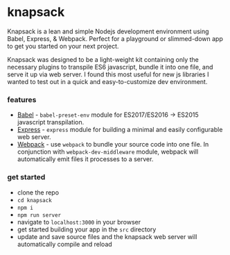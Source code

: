 # knapsack
Knapsack is a lean and simple Nodejs development environment using Babel, Express, & Webpack. Perfect for a playground or slimmed-down app to get you started on your next project.

Knapsack was designed to be a light-weight kit containing only the necessary plugins to transpile ES6 javascript, bundle it into one file, and serve it up via web server. I found this most useful for new js libraries I wanted to test out in a quick and easy-to-customize dev environment.  

### features
+ [Babel](https://github.com/babel/babel/tree/master/packages/babel-cli) - `babel-preset-env` module for ES2017/ES2016 -> ES2015 javascript transpilation.
+ [Express](https://github.com/expressjs/express) - `express` module for building a minimal and easily configurable web server.
+ [Webpack](https://github.com/webpack/webpack) - use `webpack` to bundle your source code into one file. In conjunction with `webpack-dev-middleware` module, webpack will automatically emit files it processes to a server.

### get started
+ clone the repo
+ `cd knapsack`
+ `npm i`
+ `npm run server`
+ navigate to `localhost:3000` in your browser
+ get started building your app in the `src` directory
+ update and save source files and the knapsack web server will automatically compile and reload

